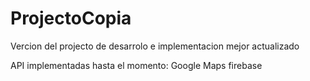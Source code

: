 # ProjectoCopia
Vercion del projecto de desarrolo e implementacion mejor actualizado

API implementadas hasta el momento:
Google Maps
firebase

